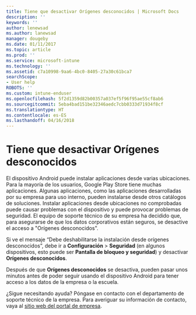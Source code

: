 ```yaml
---
title: Tiene que desactivar Orígenes desconocidos | Microsoft Docs
description: ''
keywords: ''
author: lenewsad
ms.author: lanewsad
manager: dougeby
ms.date: 01/11/2017
ms.topic: article
ms.prod: ''
ms.service: microsoft-intune
ms.technology: ''
ms.assetid: c7a10998-9aa6-4bc0-8405-27a30c61bca7
searchScope:
- User help
ROBOTS: ''
ms.custom: intune-enduser
ms.openlocfilehash: 5f2d1359d82b00357a037ef5f96f95ae55cf8ab6
ms.sourcegitcommit: 5eba4bad151be32346aedc7cbb0333d71934f8cf
ms.translationtype: HT
ms.contentlocale: es-ES
ms.lasthandoff: 04/16/2018
---
```

# <a name="you-need-to-turn-off-unknown-sources"></a>Tiene que desactivar Orígenes desconocidos

El dispositivo Android puede instalar aplicaciones desde varias ubicaciones. Para la mayoría de los usuarios, Google Play Store tiene muchas aplicaciones. Algunas aplicaciones, como las aplicaciones desarrolladas por su empresa para uso interno, pueden instalarse desde otros catálogos de soluciones. Instalar aplicaciones desde ubicaciones no comprobadas puede causar problemas con el dispositivo y puede provocar problemas de seguridad. El equipo de soporte técnico de su empresa ha decidido que, para asegurarse de que los datos corporativos están seguros, se desactive el acceso a "Orígenes desconocidos".

Si ve el mensaje “Debe deshabilitarse la instalación desde orígenes desconocidos”, debe ir a **Configuración** > **Seguridad** (en algunos dispositivos, esto puede ser **Pantalla de bloqueo y seguridad**) y desactivar **Orígenes desconocidos**.

Después de que **Orígenes desconocidos** se desactiva, pueden pasar unos minutos antes de poder seguir usando el dispositivo Android para tener acceso a los datos de la empresa o la escuela.

¿Sigue necesitando ayuda? Póngase en contacto con el departamento de soporte técnico de la empresa. Para averiguar su información de contacto, vaya al [sitio web del portal de empresa](https://portal.manage.microsoft.com#HelpDeskDialog).
